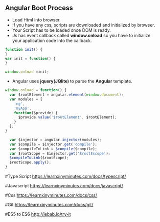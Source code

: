 Angular Boot Process
--------------------

- Load Html into browser.
- If you have any css, scripts are downloaded and initialized by browser.
- Your Script has to be loaded once DOM is ready.
- Js has event callback called **window.onload** so you have to initialize your application code into the callback.

``` javascript
function init() {
}
var init = function() {
}

window.onload =init;
```

- Angular uses **jquery(JQlite)** to parse the **Angular** template.

``` javascript 
window.onload = function() {
  var $rootElement = angular.element(window.document);
  var modules = [
    'ng',
    'myApp',
    function($provide) {
      $provide.value('$rootElement', $rootElement);
    }
  ];
}

  var $injector = angular.injector(modules);
  var $compile = $injector.get('compile');
  var $compileToLink = $compile($compile);
  var $rootScope = $injector.get('$root$scope');
  $compileToLink($rootScope);
  $rootScope.apply();
}
```


#Type Script
https://learnxinyminutes.com/docs/typescript/

#Javascript
https://learnxinyminutes.com/docs/javascript/

#Css
https://learnxinyminutes.com/docs/css/

#Git
https://learnxinyminutes.com/docs/git/

#ES5 to ES6
http://lebab.io/try-it
